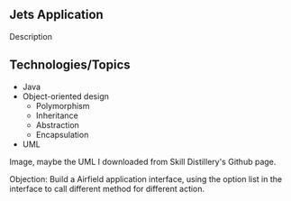 ## Jets Application

Description

## Technologies/Topics
* Java
* Object-oriented design
  * Polymorphism
  * Inheritance
  * Abstraction
  * Encapsulation
* UML

Image, maybe the UML I downloaded from Skill Distillery's Github page.

Objection:
Build a Airfield application interface, using the option list in the interface to call different method for different action.
